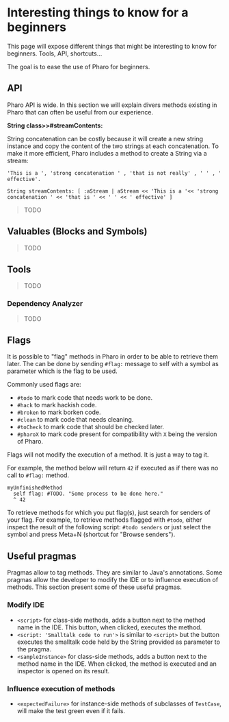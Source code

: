 # Interesting things to know for a beginners

This page will expose different things that might be interesting to know for beginners. Tools, API, shortcuts...

The goal is to ease the use of Pharo for beginners.

## API

Pharo API is wide. In this section we will explain divers methods existing in Pharo that can often be useful from our experience.

**String class>>#streamContents:**

String concatenation can be costly because it will create a new string instance and copy the content of the two strings at each concatenation. To make it more efficient, Pharo includes a method to create a String via a stream:

```Smalltalk
'This is a ', 'strong concatenation ' , 'that is not really' , ' ' , ' effective'.

String streamContents: [ :aStream | aStream << 'This is a '<< 'strong concatenation ' << 'that is ' << ' ' << ' effective' ]
```

> TODO

## Valuables (Blocks and Symbols)

> TODO

## Tools

> TODO

### Dependency Analyzer

> TODO

## Flags
It is possible to "flag" methods in Pharo in order to be able to retrieve them later. The can be done by sending `#flag:` message to self with a symbol as parameter which is the flag to be used.

Commonly used flags are:
- `#todo` to mark code that needs work to be done.
- `#hack` to mark hackish code.
- `#broken` to mark borken code.
- `#clean` to mark code that needs cleaning.
- `#toCheck` to mark code that should be checked later.
- `#pharoX` to mark code present for compatibility with `X` being the version of Pharo.

Flags will not modify the execution of a method. It is just a way to tag it.

For example, the method below will return `42` if executed as if there was no call to `#flag:` method.

```
myUnfinishedMethod
  self flag: #TODO. "Some process to be done here."
  ^ 42
```

To retrieve methods for which you put flag(s), just search for senders of your flag. For example, to retrieve methods flagged with `#todo`, either inspect the result of the following script: `#todo senders` or just select the symbol and press Meta+N (shortcut for "Browse senders").

## Useful pragmas
Pragmas allow to tag methods. They are similar to Java's annotations. Some pragmas allow the developer to modify the IDE or to influence execution of methods. This section present some of these useful pragmas.

### Modify IDE

- `<script>` for class-side methods, adds a button next to the method name in the IDE. This button, when clicked, executes the method.
- `<script: 'Smalltalk code to run'>` is similar to `<script>` but the button executes the smalltalk code held by the String provided as parameter to the pragma.
- `<sampleInstance>` for class-side methods, adds a button next to the method name in the IDE. When clicked, the method is executed and an inspector is opened on its result.

### Influence execution of methods

- `<expectedFailure>` for instance-side methods of subclasses of `TestCase`, will make the test green even if it fails.
